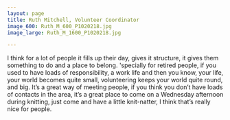 ```yaml
---
layout: page
title: Ruth Mitchell, Volunteer Coordinator
image_600: Ruth_M_600_P1020218.jpg
image_large: Ruth_M_1600_P1020218.jpg

---
```


I think for a lot of people it fills up their day, gives it structure, it gives them something to do and a place to belong. 'specially for retired people, if you used to have loads of responsibility, a work life and then you know, your life, your world becomes quite small, volunteering keeps your world quite round, and big. It’s a great way of meeting people, if you think you don’t have loads of contacts in the area, it’s a great place to come on a Wednesday afternoon during knitting, just come and have a little knit-natter, I think that’s really nice for people.

